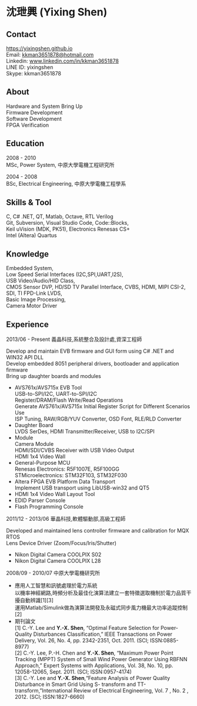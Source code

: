 
沈玴興 (Yixing Shen)
============
Contact
---------
https://yixingshen.github.io    
Email: kkman3651878@hotmail.com    
Linkedin: www.linkedin.com/in/kkman3651878    
LINE ID: yixingshen    
Skype: kkman3651878    

About
---------
Hardware and System Bring Up   
Firmware Development   
Software Development   
FPGA Verification   

Education
---------
2008 - 2010    
MSc, Power System, 中原大學電機工程研究所    

2004 - 2008    
BSc, Electrical Engineering, 中原大學電機工程學系     

Skills & Tool
---------
C,  C# .NET, QT, Matlab, Octave, RTL Verilog     
Git, Subversion, Visual Studio Code, Code::Blocks,    
Keil uVision (MDK, PK51), Electronics Renesas CS+     
Intel (Altera)  Quartus    

Knowledge
---------

Embedded System,    
Low Speed Serial Interfaces (I2C,SPI,UART,I2S),    
USB Video/Audio/HID Class,    
CMOS Sensor DVP, HD/SD TV Parallel Interface, CVBS, HDMI, MIPI CSI-2, SDI, TI FPD-Link LVDS,   
Basic Image Processing,    
Camera Motor Driver

Experience 
---------
2013/06 - Present 義晶科技,系統整合及設計處,資深工程師

Develop and maintain EVB firmware and GUI form using C# .NET and WIN32 API DLL    
Develop embedded 8051 peripheral drivers, bootloader and application firmware    
Bring up daughter boards and modules    

- AVS761x/AVS715x EVB Tool    
    USB-to-SPI/I2C, UART-to-SPI/I2C    
    Register/DRAM/Flash Write/Read Operations    
    Generate AVS761x/AVS715x Initial Register Script for Different Scenarios Use    
    ISP Tuning, RAW/RGB/YUV Converter, OSD Font, RLE/RLD Converter    
- Daughter Board    
    LVDS SerDes, HDMI Transmitter/Receiver, USB to I2C/SPI    
- Module    
    Camera Module    
    HDMI/SDI/CVBS Receiver with USB Video Output    
    HDMI 1x4 Video Wall    
- General-Purpose MCU    
  Renesas Electronics: R5F1007E, R5F100GG    
  STMicroelectronics: STM32F103, STM32F030    
- Altera FPGA EVB Platform Data Transport    
  Implement USB transport using LibUSB-win32 and QT5    
- HDMI 1x4 Video Wall Layout Tool    
- EDID Parser Console     
- Flash Programming Console    

2011/12 - 2013/06 華晶科技,軟體驅動部,高級工程師    

Developed and maintained lens controller firmware and calibration for MQX RTOS    
Lens Device Driver (Zoom/Focus/Iris/Shutter)    
- Nikon Digital Camera COOLPIX S02    
- Nikon Digital Camera COOLPIX L28    

2008/09 - 2010/07 中原大學電機研究所    

- 應用人工智慧和訊號處理於電力系統    
  以機率神經網路,時頻分析及最佳化演算法建立一套特徵選取機制於電力品質干擾自動辨識[1][3]    
  運用Matlab/Simulink做為演算法開發及永磁式同步風力機最大功率追蹤控制[2]    
- 期刊論文    
  [1] C.-Y. Lee and **Y.-X. Shen**, “Optimal Feature Selection for Power-Quality Disturbances Classification,” IEEE Transactions on Power Delivery, Vol. 26, No. 4, pp. 2342-2351, Oct. 2011. (SCI; ISSN:0885-8977)    
  [2] C.-Y. Lee, P.-H. Chen and **Y.-X. Shen**, “Maximum Power Point Tracking (MPPT) System of Small Wind Power Generator Using RBFNN Approach,” Expert Systems with Applications, Vol. 38, No. 10, pp. 12058-12065, Sept. 2011. (SCI; ISSN:0957-4174)    
  [3] C.-Y. Lee and **Y.-X. Shen**,“Feature Analysis of Power Quality Disturbance in Smart Grid Using S- transform and TT-transform,”International Review of Electrical Engineering, Vol. 7 , No. 2 , 2012. (SCI; ISSN:1827-6660)    